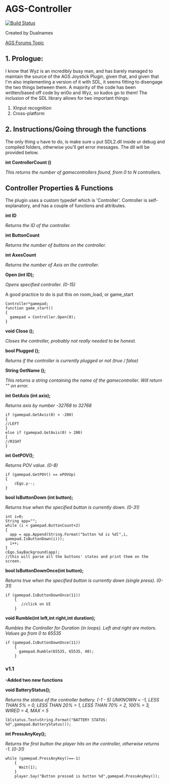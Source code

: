 # AGS-Controller

[![Build Status](https://dev.azure.com/ericoporto/agscontroller/_apis/build/status/ericoporto.AGS-Controller?branchName=master)](https://dev.azure.com/ericoporto/agscontroller/_build/latest?definitionId=5&branchName=master)

Created by Dualnames

[AGS Forums Topic](https://www.adventuregamestudio.co.uk/forums/index.php?topic=57129.0)

## 1. Prologue:

I know that Wyz is an incredibly busy man, and has barely managed to maintain the source of the AGS Joystick Plugin, given that, and given that I'm also implementing a version of it with SDL, it seems fitting to disengage the two things between them. A majority of the code has been written/based off code by eri0o and Wyz, so kudos go to them! The inclusion of the SDL library allows for two important things:
1) XInput recognition
2) Cross-platform

## 2. Instructions/Going through the functions

The only thing u have to do, is make sure u put SDL2.dll inside ur debug and compiled folders, otherwise you'll get error messages. The dll will be provided below.


**int ControllerCount ()**

*This returns the number of gamecontrollers found, from 0 to N controllers.*


## Controller Properties & Functions

The plugin uses a custom typedef which is 'Controller'. Controller is self-explanatory, and has a couple of functions and attributes.

**int ID**

*Returns the ID of the controller.*


**int ButtonCount**

*Returns the number of buttons on the controller.*


**int AxesCount**

*Returns the number of Axis on the controller.*


**Open (int ID);**

*Opens specified controller. (0-15)*

A good practice to do is put this on room_load, or game_start

```AGS Script
Controller*gamepad;
function game_start()
{  
  gamepad = Controller.Open(0);
}
``` 
 

**void Close ();**

*Closes the controller, probably not really needed to be honest.*


**bool Plugged ();**

*Returns if the controller is currently plugged or not (true / false)*


**String GetName ();**

*This returns a string containing the name of the gamecontroller. Will return "" on error.*


**int GetAxis (int axis);**

*Returns axis by number -32768 to 32768*

```AGS Script
if (gamepad.GetAxis(0) < -200)
{
//LEFT
}
else if (gamepad.GetAxis(0) > 200)
{
//RIGHT
}
``` 

**int GetPOV();**

*Returns POV value. (0-8)*

```AGS Script
if (gamepad.GetPOV() == ePOVUp)
{
    cEgo.y--;
}
```

**bool IsButtonDown (int button);**

*Returns true when the specified button is currently down. (0-31)*

```AGS Script
int i=0;
String app="";
while (i < gamepad.ButtonCount+2)
{
  app = app.Append(String.Format("button %d is %d[",i, gamepad.IsButtonDown(i)));
  i++;
}
cEgo.SayBackground(app);
//this will parse all the buttons' states and print them on the screen.
``` 


**bool IsButtonDownOnce(int button);**

*Returns true when the specified button is currently down (single press). (0-31)*

```AGS Script
if (gamepad.IsButtonDownOnce(11))
    {
       //click on UI
    }
```

**void Rumble(int left,int right,int duration);**


*Rumbles the Controller for Duration (in loops). Left and right are motors. Values go from 0 to 65535*

```AGS Script
if (gamepad.IsButtonDownOnce(11))
    {
      gamepad.Rumble(65535, 65535, 40);     
    }
``` 

### v1.1

**-Added two new functions**

**void BatteryStatus();**

*Returns the status of the controller battery. (-1 - 5) UNKNOWN = -1, LESS THAN 5% = 0, LESS THAN 20% = 1, LESS THAN 70% = 2, 100% = 3, WIRED = 4, MAX = 5*

```AGS Script
lblstatus.Text=String.Format("BATTERY STATUS: %d",gamepad.BatteryStatus());
```


**int PressAnyKey();**

*Returns the first button the player hits on the controller, otherwise returns -1. (0-31)*

```AGS Script
while (gamepad.PressAnyKey()==-1)
    {
      Wait(1);
    }
    player.Say("Button pressed is button %d",gamepad.PressAnyKey());
```
